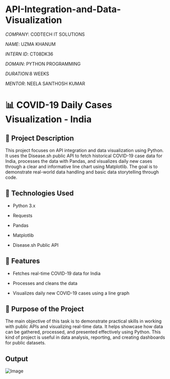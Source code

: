 # API-Integration-and-Data-Visualization

*COMPANY*: CODTECH IT SOLUTIONS

*NAME*: UZMA KHANUM

*INTERN ID*: CT08DK36

*DOMAIN*: PYTHON PROGRAMMING

*DURATION*:8 WEEKS

*MENTOR*: NEELA SANTHOSH KUMAR

# 📊 COVID-19 Daily Cases Visualization - India

## 📄 Project Description
This project focuses on API integration and data visualization using Python. It uses the Disease.sh public API to fetch historical COVID-19 case data for India, processes the data with Pandas, and visualizes daily new cases through a clear and informative line chart using Matplotlib. The goal is to demonstrate real-world data handling and basic data storytelling through code.

## 🔧 Technologies Used
- Python 3.x
  
- Requests
  
- Pandas
  
- Matplotlib
  
- Disease.sh Public API

## 📌 Features

- Fetches real-time COVID-19 data for India
  
- Processes and cleans the data
  
- Visualizes daily new COVID-19 cases using a line graph

## 🎯 Purpose of the Project

The main objective of this task is to demonstrate practical skills in working with public APIs and visualizing real-time data. It helps showcase how data can be gathered, processed, and presented effectively using Python. This kind of project is useful in data analysis, reporting, and creating dashboards for public datasets.

## Output

![Image](https://github.com/user-attachments/assets/9e293b2e-ad82-4433-95b5-ba6aba06cf31)



